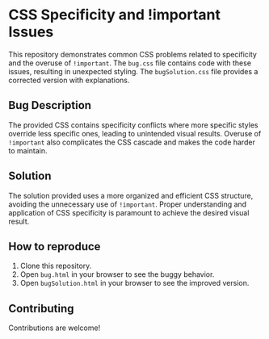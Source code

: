 # CSS Specificity and !important Issues
This repository demonstrates common CSS problems related to specificity and the overuse of `!important`. The `bug.css` file contains code with these issues, resulting in unexpected styling. The `bugSolution.css` file provides a corrected version with explanations.

## Bug Description
The provided CSS contains specificity conflicts where more specific styles override less specific ones, leading to unintended visual results. Overuse of `!important` also complicates the CSS cascade and makes the code harder to maintain. 

## Solution
The solution provided uses a more organized and efficient CSS structure, avoiding the unnecessary use of `!important`. Proper understanding and application of CSS specificity is paramount to achieve the desired visual result.

## How to reproduce
1. Clone this repository.
2. Open `bug.html` in your browser to see the buggy behavior.
3. Open `bugSolution.html` in your browser to see the improved version.

## Contributing
Contributions are welcome!
